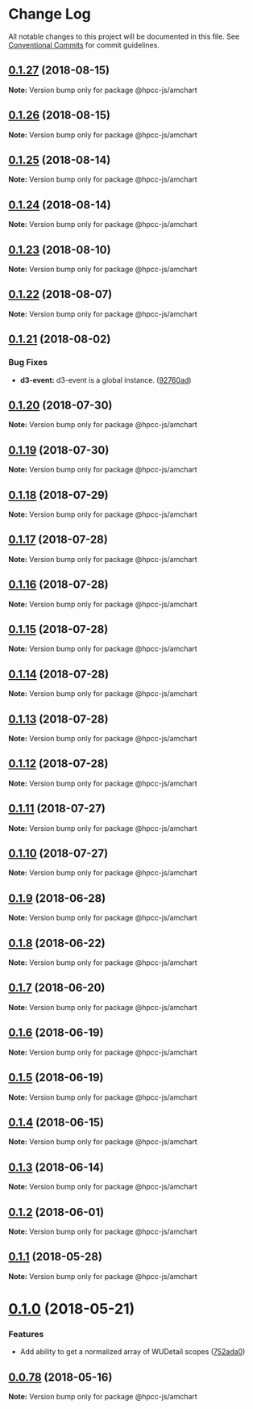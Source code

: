 # Change Log

All notable changes to this project will be documented in this file.
See [Conventional Commits](https://conventionalcommits.org) for commit guidelines.

<a name="0.1.27"></a>
## [0.1.27](https://github.com/hpcc-systems/Visualization/compare/@hpcc-js/amchart@0.1.26...@hpcc-js/amchart@0.1.27) (2018-08-15)




**Note:** Version bump only for package @hpcc-js/amchart

<a name="0.1.26"></a>
## [0.1.26](https://github.com/hpcc-systems/Visualization/compare/@hpcc-js/amchart@0.1.25...@hpcc-js/amchart@0.1.26) (2018-08-15)




**Note:** Version bump only for package @hpcc-js/amchart

<a name="0.1.25"></a>
## [0.1.25](https://github.com/hpcc-systems/Visualization/compare/@hpcc-js/amchart@0.1.24...@hpcc-js/amchart@0.1.25) (2018-08-14)




**Note:** Version bump only for package @hpcc-js/amchart

<a name="0.1.24"></a>
## [0.1.24](https://github.com/hpcc-systems/Visualization/compare/@hpcc-js/amchart@0.1.23...@hpcc-js/amchart@0.1.24) (2018-08-14)




**Note:** Version bump only for package @hpcc-js/amchart

<a name="0.1.23"></a>
## [0.1.23](https://github.com/hpcc-systems/Visualization/compare/@hpcc-js/amchart@0.1.22...@hpcc-js/amchart@0.1.23) (2018-08-10)




**Note:** Version bump only for package @hpcc-js/amchart

<a name="0.1.22"></a>
## [0.1.22](https://github.com/hpcc-systems/Visualization/compare/@hpcc-js/amchart@0.1.21...@hpcc-js/amchart@0.1.22) (2018-08-07)




**Note:** Version bump only for package @hpcc-js/amchart

<a name="0.1.21"></a>
## [0.1.21](https://github.com/hpcc-systems/Visualization/compare/@hpcc-js/amchart@0.1.20...@hpcc-js/amchart@0.1.21) (2018-08-02)


### Bug Fixes

* **d3-event:** d3-event is a global instance. ([92760ad](https://github.com/hpcc-systems/Visualization/commit/92760ad))




<a name="0.1.20"></a>
## [0.1.20](https://github.com/hpcc-systems/Visualization/compare/@hpcc-js/amchart@0.1.19...@hpcc-js/amchart@0.1.20) (2018-07-30)




**Note:** Version bump only for package @hpcc-js/amchart

<a name="0.1.19"></a>
## [0.1.19](https://github.com/hpcc-systems/Visualization/compare/@hpcc-js/amchart@0.1.18...@hpcc-js/amchart@0.1.19) (2018-07-30)




**Note:** Version bump only for package @hpcc-js/amchart

<a name="0.1.18"></a>
## [0.1.18](https://github.com/hpcc-systems/Visualization/compare/@hpcc-js/amchart@0.1.17...@hpcc-js/amchart@0.1.18) (2018-07-29)




**Note:** Version bump only for package @hpcc-js/amchart

<a name="0.1.17"></a>
## [0.1.17](https://github.com/hpcc-systems/Visualization/compare/@hpcc-js/amchart@0.1.16...@hpcc-js/amchart@0.1.17) (2018-07-28)




**Note:** Version bump only for package @hpcc-js/amchart

<a name="0.1.16"></a>
## [0.1.16](https://github.com/hpcc-systems/Visualization/compare/@hpcc-js/amchart@0.1.15...@hpcc-js/amchart@0.1.16) (2018-07-28)




**Note:** Version bump only for package @hpcc-js/amchart

<a name="0.1.15"></a>
## [0.1.15](https://github.com/hpcc-systems/Visualization/compare/@hpcc-js/amchart@0.1.14...@hpcc-js/amchart@0.1.15) (2018-07-28)




**Note:** Version bump only for package @hpcc-js/amchart

<a name="0.1.14"></a>
## [0.1.14](https://github.com/hpcc-systems/Visualization/compare/@hpcc-js/amchart@0.1.13...@hpcc-js/amchart@0.1.14) (2018-07-28)




**Note:** Version bump only for package @hpcc-js/amchart

<a name="0.1.13"></a>
## [0.1.13](https://github.com/hpcc-systems/Visualization/compare/@hpcc-js/amchart@0.1.12...@hpcc-js/amchart@0.1.13) (2018-07-28)




**Note:** Version bump only for package @hpcc-js/amchart

<a name="0.1.12"></a>
## [0.1.12](https://github.com/hpcc-systems/Visualization/compare/@hpcc-js/amchart@0.1.11...@hpcc-js/amchart@0.1.12) (2018-07-28)




**Note:** Version bump only for package @hpcc-js/amchart

<a name="0.1.11"></a>
## [0.1.11](https://github.com/hpcc-systems/Visualization/compare/@hpcc-js/amchart@0.1.10...@hpcc-js/amchart@0.1.11) (2018-07-27)




**Note:** Version bump only for package @hpcc-js/amchart

<a name="0.1.10"></a>
## [0.1.10](https://github.com/hpcc-systems/Visualization/compare/@hpcc-js/amchart@0.1.9...@hpcc-js/amchart@0.1.10) (2018-07-27)




**Note:** Version bump only for package @hpcc-js/amchart

<a name="0.1.9"></a>
## [0.1.9](https://github.com/hpcc-systems/Visualization/compare/@hpcc-js/amchart@0.1.8...@hpcc-js/amchart@0.1.9) (2018-06-28)




**Note:** Version bump only for package @hpcc-js/amchart

<a name="0.1.8"></a>
## [0.1.8](https://github.com/hpcc-systems/Visualization/compare/@hpcc-js/amchart@0.1.7...@hpcc-js/amchart@0.1.8) (2018-06-22)




**Note:** Version bump only for package @hpcc-js/amchart

<a name="0.1.7"></a>
## [0.1.7](https://github.com/hpcc-systems/Visualization/compare/@hpcc-js/amchart@0.1.6...@hpcc-js/amchart@0.1.7) (2018-06-20)




**Note:** Version bump only for package @hpcc-js/amchart

<a name="0.1.6"></a>
## [0.1.6](https://github.com/hpcc-systems/Visualization/compare/@hpcc-js/amchart@0.1.5...@hpcc-js/amchart@0.1.6) (2018-06-19)




**Note:** Version bump only for package @hpcc-js/amchart

<a name="0.1.5"></a>
## [0.1.5](https://github.com/hpcc-systems/Visualization/compare/@hpcc-js/amchart@0.1.4...@hpcc-js/amchart@0.1.5) (2018-06-19)




**Note:** Version bump only for package @hpcc-js/amchart

<a name="0.1.4"></a>
## [0.1.4](https://github.com/hpcc-systems/Visualization/compare/@hpcc-js/amchart@0.1.3...@hpcc-js/amchart@0.1.4) (2018-06-15)




**Note:** Version bump only for package @hpcc-js/amchart

<a name="0.1.3"></a>
## [0.1.3](https://github.com/hpcc-systems/Visualization/compare/@hpcc-js/amchart@0.1.2...@hpcc-js/amchart@0.1.3) (2018-06-14)




**Note:** Version bump only for package @hpcc-js/amchart

<a name="0.1.2"></a>
## [0.1.2](https://github.com/hpcc-systems/Visualization/compare/@hpcc-js/amchart@0.1.1...@hpcc-js/amchart@0.1.2) (2018-06-01)




**Note:** Version bump only for package @hpcc-js/amchart

<a name="0.1.1"></a>
## [0.1.1](https://github.com/hpcc-systems/Visualization/compare/@hpcc-js/amchart@0.1.0...@hpcc-js/amchart@0.1.1) (2018-05-28)




**Note:** Version bump only for package @hpcc-js/amchart

<a name="0.1.0"></a>
# [0.1.0](https://github.com/hpcc-systems/Visualization/compare/@hpcc-js/amchart@0.0.78...@hpcc-js/amchart@0.1.0) (2018-05-21)


### Features

*  Add ability to get a normalized array of WUDetail scopes ([752ada0](https://github.com/hpcc-systems/Visualization/commit/752ada0))




<a name="0.0.78"></a>
## [0.0.78](https://github.com/hpcc-systems/Visualization/compare/@hpcc-js/amchart@0.0.77...@hpcc-js/amchart@0.0.78) (2018-05-16)




**Note:** Version bump only for package @hpcc-js/amchart
